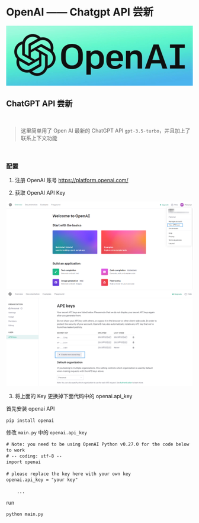 # OpenAI —— Chatgpt API 尝新

<div align="center">
    <a ><img width="1080px" height="auto" src="demo/openai-lite.jpg"></a>
</div>

## ChatGPT API 尝新

$\quad$

> 这里简单用了 Open AI 最新的 ChatGPT API `gpt-3.5-turbo`，并且加上了联系上下文功能

$\quad$


### 配置
1. 注册 OpenAI 账号
https://platform.openai.com/


2. 获取 OpenAI API Key


<div align="center">
    <a ><img width="640px" height="auto" src="demo/1.png"></a>
    <a ><img width="640px" height="auto" src="demo/2.png"></a>
</div>



3. 将上面的 Key 更换掉下面代码中的 openai.api_key

首先安装 openai API

```
pip install openai
```

修改 `main.py` 中的 `openai.api_key`


```
# Note: you need to be using OpenAI Python v0.27.0 for the code below to work
# -- coding: utf-8 --
import openai

# please replace the key here with your own key
openai.api_key = "your key"

    ...
```

run
```
python main.py
```